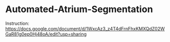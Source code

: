 # Automated-Atrium-Segmentation
Instruction: https://docs.google.com/document/d/1WxcAz3_z4T4dFrnFhxKMXQdZ02WGaR81g0ep0Hj48oA/edit?usp=sharing
